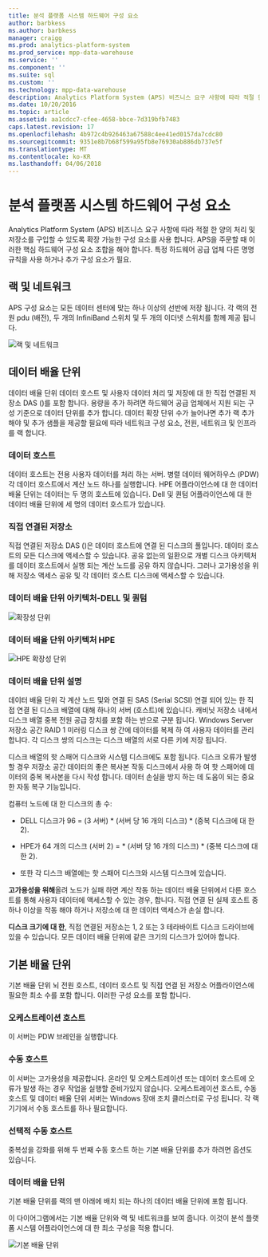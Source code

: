 ```yaml
---
title: 분석 플랫폼 시스템 하드웨어 구성 요소
author: barbkess
ms.author: barbkess
manager: craigg
ms.prod: analytics-platform-system
ms.prod_service: mpp-data-warehouse
ms.service: ''
ms.component: ''
ms.suite: sql
ms.custom: ''
ms.technology: mpp-data-warehouse
description: Analytics Platform System (APS) 비즈니스 요구 사항에 따라 적절 한 양의 처리 및 저장소를 구입할 수 있도록 확장 가능한 구성 요소를 사용 합니다.
ms.date: 10/20/2016
ms.topic: article
ms.assetid: aa1cdcc7-cfee-4658-bbce-7d319bfb7483
caps.latest.revision: 17
ms.openlocfilehash: 4b972c4b926463a67588c4ee41ed0157da7cdc80
ms.sourcegitcommit: 9351e8b7b68f599a95fb8e76930ab886db737e5f
ms.translationtype: MT
ms.contentlocale: ko-KR
ms.lasthandoff: 04/06/2018
---
```

# <a name="analytics-platform-system-hardware-components"></a>분석 플랫폼 시스템 하드웨어 구성 요소

Analytics Platform System (APS) 비즈니스 요구 사항에 따라 적절 한 양의 처리 및 저장소를 구입할 수 있도록 확장 가능한 구성 요소를 사용 합니다. APS을 주문할 때 이러한 핵심 하드웨어 구성 요소 조합을 해야 합니다. 특정 하드웨어 공급 업체 다른 명명 규칙을 사용 하거나 추가 구성 요소가 필요.  
 
  
## <a name="rackandnetwork"></a>랙 및 네트워크 
 
APS 구성 요소는 모든 데이터 센터에 맞는 하나 이상의 선반에 저장 됩니다. 각 랙의 전원 pdu (배전), 두 개의 InfiniBand 스위치 및 두 개의 이더넷 스위치를 함께 제공 됩니다.  
  
![랙 및 네트워크](media/rack-and-network.png "APS 랙 및 네트워크")  
  
## <a name="datascaleunit"></a>데이터 배율 단위
 
데이터 배율 단위 데이터 호스트 및 사용자 데이터 처리 및 저장에 대 한 직접 연결된 저장소 DAS ()를 포함 합니다. 용량을 추가 하려면 하드웨어 공급 업체에서 지원 되는 구성 기준으로 데이터 단위를 추가 합니다. 데이터 확장 단위 수가 늘어나면 추가 랙 추가 해야 및 추가 샘플을 제공할 필요에 따라 네트워크 구성 요소, 전원, 네트워크 및 인프라를 랙 합니다.  
  
### <a name="data-host"></a>데이터 호스트  

데이터 호스트는 전용 사용자 데이터를 처리 하는 서버. 병렬 데이터 웨어하우스 (PDW) 각 데이터 호스트에서 계산 노드 하나를 실행합니다. HPE 어플라이언스에 대 한 데이터 배율 단위는 데이터는 두 명의 호스트에 있습니다. Dell 및 퀀텀 어플라이언스에 대 한 데이터 배율 단위에 세 명의 데이터 호스트가 있습니다.  
  
### <a name="direct-attached-storage"></a>직접 연결된 저장소
 
직접 연결된 저장소 DAS ()은 데이터 호스트에 연결 된 디스크의 풀입니다. 데이터 호스트의 모든 디스크에 액세스할 수 있습니다. 공유 없는의 일환으로 개별 디스크 아키텍처를 데이터 호스트에서 실행 되는 계산 노드를 공유 하지 않습니다. 그러나 고가용성을 위해 저장소 액세스 공유 및 각 데이터 호스트 디스크에 액세스할 수 있습니다.  
  
### <a name="data-scale-unit-architecture---dell-and-quanta"></a>데이터 배율 단위 아키텍처-DELL 및 퀀텀
  
![확장성 단위](media/scalability-unit-dell.png "Dell 확장성 단위")  
  
### <a name="data-scale-unit-architecture---hpe"></a>데이터 배율 단위 아키텍처 HPE 
 
![HPE 확장성 단위](media/scalability-unit-hpe.png "HPE 확장성 단위")  
  
### <a name="data-scale-unit-description"></a>데이터 배율 단위 설명

데이터 배율 단위 각 계산 노드 및와 연결 된 SAS (Serial SCSI) 연결 되어 있는 한 직접 연결 된 디스크 배열에 대해 하나의 서버 (호스트)에 있습니다. 캐비닛 저장소 내에서 디스크 배열 중복 전원 공급 장치를 포함 하는 반으로 구분 됩니다. Windows Server 저장소 공간 RAID 1 미러링 디스크 쌍 간에 데이터를 복제 하 여 사용자 데이터를 관리 합니다. 각 디스크 쌍의 디스크는 디스크 배열의 서로 다른 키에 저장 됩니다.  
  
디스크 배열의 핫 스패어 디스크와 시스템 디스크에도 포함 됩니다. 디스크 오류가 발생할 경우 저장소 공간 데이터의 좋은 복사본 작동 디스크에서 사용 하 여 핫 스패어에 데이터의 중복 복사본을 다시 작성 합니다. 데이터 손실을 방지 하는 데 도움이 되는 중요 한 자동 복구 기능입니다.  
  
컴퓨터 노드에 대 한 디스크의 총 수:  
  
-   DELL 디스크가 96 = (3 서버) * (서버 당 16 개의 디스크) \* (중복 디스크에 대 한 2).  
  
-   HPE가 64 개의 디스크 (서버 2) = * (서버 당 16 개의 디스크) \* (중복 디스크에 대 한 2).  
  
-   또한 각 디스크 배열에는 핫 스패어 디스크와 시스템 디스크에 있습니다.  
  
**고가용성을 위해**올려 노드가 실패 하면 계산 작동 하는 데이터 배율 단위에서 다른 호스트를 통해 사용자 데이터에 액세스할 수 있는 경우, 합니다. 직접 연결 된 실제 호스트 중 하나 이상을 작동 해야 하거나 저장소에 대 한 데이터 액세스가 손실 합니다.  
  
**디스크 크기에 대 한**, 직접 연결된 저장소는 1, 2 또는 3 테라바이트 디스크 드라이브에 있을 수 있습니다. 모든 데이터 배율 단위에 같은 크기의 디스크가 있어야 합니다.  
  
## <a name="basescaleunit"></a>기본 배율 단위 
 
기본 배율 단위 뇌 전원 호스트, 데이터 호스트 및 직접 연결 된 저장소 어플라이언스에 필요한 최소 수를 포함 합니다. 이러한 구성 요소를 포함 합니다.  
  
### <a name="orchestration-host"></a>오케스트레이션 호스트  
이 서버는 PDW 브레인을 실행합니다.
  
### <a name="passive-host"></a>수동 호스트  
이 서버는 고가용성을 제공합니다. 온라인 및 오케스트레이션 또는 데이터 호스트에 오류가 발생 하는 경우 작업을 실행할 준비가있지 않습니다. 오케스트레이션 호스트, 수동 호스트 및 데이터 배율 단위 서버는 Windows 장애 조치 클러스터로 구성 됩니다. 각 랙 기기에서 수동 호스트를 하나 필요합니다.  
  
### <a name="optional-passive-host"></a>선택적 수동 호스트  
중복성을 강화를 위해 두 번째 수동 호스트 하는 기본 배율 단위를 추가 하려면 옵션도 있습니다.  
  
### <a name="data-scale-unit"></a>데이터 배율 단위  
기본 배율 단위를 랙의 맨 아래에 배치 되는 하나의 데이터 배율 단위에 포함 됩니다.  
  
이 다이어그램에서는 기본 배율 단위와 랙 및 네트워크를 보여 줍니다. 이것이 분석 플랫폼 시스템 어플라이언스에 대 한 최소 구성을 적용 합니다.  
  
![기본 배율 단위](media/base-scale-unit.png "기본 배율 단위")  
 
